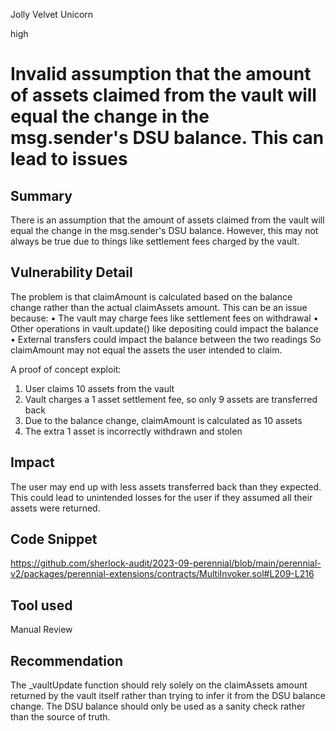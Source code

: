 Jolly Velvet Unicorn

high

# Invalid assumption that the amount of assets claimed from the vault will equal the change in the msg.sender's DSU balance. This can lead to issues
## Summary
There is an assumption that the amount of assets claimed from the vault will equal the change in the msg.sender's DSU balance. However, this may not always be true due to things like settlement fees charged by the vault. 
## Vulnerability Detail
The problem is that claimAmount is calculated based on the balance change rather than the actual claimAssets amount.
This can be an issue because:
• The vault may charge fees like settlement fees on withdrawal
• Other operations in vault.update() like depositing could impact the balance
• External transfers could impact the balance between the two readings
So claimAmount may not equal the assets the user intended to claim.

A proof of concept exploit:
1. User claims 10 assets from the vault
2. Vault charges a 1 asset settlement fee, so only 9 assets are transferred back
3. Due to the balance change, claimAmount is calculated as 10 assets
4. The extra 1 asset is incorrectly withdrawn and stolen


## Impact
The user may end up with less assets transferred back than they expected. This could lead to unintended losses for the user if they assumed all their assets were returned.
## Code Snippet
https://github.com/sherlock-audit/2023-09-perennial/blob/main/perennial-v2/packages/perennial-extensions/contracts/MultiInvoker.sol#L209-L216
## Tool used

Manual Review

## Recommendation
The _vaultUpdate function should rely solely on the claimAssets amount returned by the vault itself rather than trying to infer it from the DSU balance change. The DSU balance should only be used as a sanity check rather than the source of truth.